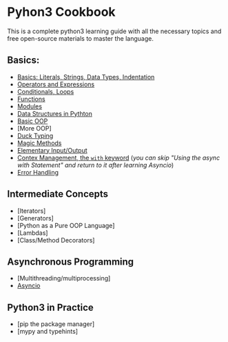 # Pyhon3 Cookbook
This is a complete python3 learning guide with all the necessary topics and free open-source materials to master the language.

## Basics:
- [Basics: Literals, Strings, Data Types, Indentation](https://python.swaroopch.com/basics.html)
- [Operators and Expressions](https://python.swaroopch.com/op_exp.html)
- [Conditionals, Loops](https://python.swaroopch.com/control_flow.html)
- [Functions](https://python.swaroopch.com/functions.html)
- [Modules](https://python.swaroopch.com/modules.html)
- [Data Structures in Pythton](https://python.swaroopch.com/data_structures.html)
- [Basic OOP](https://python.swaroopch.com/oop.html)
- [More OOP]
- [Duck Typing](https://www.kdnuggets.com/duck-duck-code-an-introduction-to-pythons-duck-typing)
- [Magic Methods](https://www.tutorialsteacher.com/python/magic-methods-in-python)
- [Elementary Input/Output](https://python.swaroopch.com/io.html)
- [Contex Management, the `with` keyword](https://realpython.com/python-with-statement/) (_you can skip "Using the async with Statement" and return to it after learning Asyncio_)
- [Error Handling](https://python.swaroopch.com/exceptions.html)

## Intermediate Concepts
- [Iterators]
- [Generators]
- [Python as a Pure OOP Language]
- [Lambdas]
- [Class/Method Decorators]

## Asynchronous Programming
- [Multithreading/multiprocessing]
- [Asyncio](https://discord.com/channels/@me/1219360635566030901/1279609999022362656)

## Python3 in Practice
- [pip the package manager]
- [mypy and typehints]
